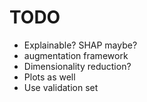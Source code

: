 # TODO

- Explainable? SHAP maybe?
- augmentation framework
- Dimensionality reduction?
- Plots as well
- Use validation set
